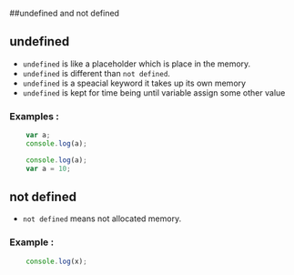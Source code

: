 ##undefined and not defined

## undefined
- `undefined` is like a placeholder which is place in the memory.
- `undefined` is different than `not defined`.
- `undefined` is a speacial keyword it takes up its own memory
- `undefined` is kept for time being until variable assign some other value

### Examples :

```javascript
    var a;
    console.log(a);
```

```javascript
    console.log(a);
    var a = 10;
```

## not defined

- `not defined` means not allocated memory.

### Example : 

```javascript
    console.log(x);
```